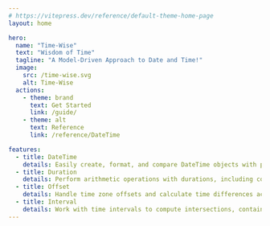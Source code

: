 ```yaml
---
# https://vitepress.dev/reference/default-theme-home-page
layout: home

hero:
  name: "Time-Wise"
  text: "Wisdom of Time"
  tagline: "A Model-Driven Approach to Date and Time!"
  image:
    src: /time-wise.svg
    alt: Time-Wise
  actions:
    - theme: brand
      text: Get Started
      link: /guide/
    - theme: alt
      text: Reference
      link: /reference/DateTime

features:
  - title: DateTime
    details: Easily create, format, and compare DateTime objects with precision, supporting various time zones.
  - title: Duration
    details: Perform arithmetic operations with durations, including conversion between time units like seconds, minutes, hours, and more.
  - title: Offset
    details: Handle time zone offsets and calculate time differences accurately, taking into account daylight savings and other factors.
  - title: Interval
    details: Work with time intervals to compute intersections, contains, and durations, offering enhanced flexibility in managing time spans.
---
```

